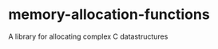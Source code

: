 memory-allocation-functions
===========================

A library for allocating complex C datastructures

